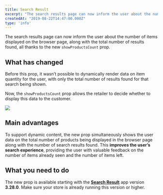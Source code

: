 ```yaml
---
title: Search Result 
excerpt: "The search results page can now inform the user about the number of items displayed on the browser page, along with the total number of results found."
createdAt: "2019-08-22T14:47:00.000Z"
type: 'info'
---
```

The search results page can now inform the user about the number of items displayed on the browser page, along with the total number of results found, all thanks to the new `showProductsCount` prop.

## What has changed

Before this prop, it wasn’t possible to dynamically render data on item quantity for the user, with only the total number of results found for that search being shown.

Now, the `showProductsCount` prop allows the retailer to decide whether to display this data to the customer.

![](https://user-images.githubusercontent.com/52087100/63536853-d8c9b580-c4ea-11e9-9837-00e4f05d8406.png)

## Main advantages

To support dynamic content, the new prop simultaneously shows the user data on the total number of products being displayed in the browser page along with the number of search results found. This **improves the user’s search experience**, providing the user with valuable feedback on the number of items already seen and the number of items left.

## What you need to do

The new prop is available starting with the [**Search Result**](https://github.com/vtex-apps/search-result) app version **3.28.0**. Make sure your store is already running this version or higher.
